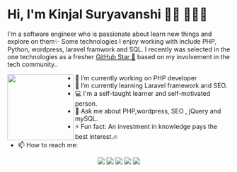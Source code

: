 # Hi, I'm Kinjal Suryavanshi 👋🏾 👩🏾‍💻

I'm a software engineer who is passionate about learn new things and explore on them✨  Some technologies I enjoy working with include PHP, Python, wordpress, laravel framwork and SQL. I recently was selected in the one technologies as a fresher <a href="https://stars.github.com/">GitHub Star 🌟</a> based on my involvement in the tech community..

<!--
**kinjal2110/kinjal2110** is a ✨ _special_ ✨ repository because its `README.md` (this file) appears on your GitHub profile.
-->
<p  align="center">
  <a href="https://github.com/sponsors/M0nica"><img align="left" width="150" height="150" src="https://github.com/M0nica/M0nica/blob/main/octomonica/m0nica-octocat-rotating.gif?raw=true"></a>
</p>

- 🔭 I’m currently working on PHP developer
- 🌱 I’m currently learning Laravel framework and SEO.
- 💻 I'm a self-taught learner and self-motivated person.
- 💬 Ask me about PHP,wordpress, SEO , jQuery and mySQL.
- ⚡ Fun fact: An investment in knowledge pays the best interest.🔥
- 📫 How to reach me: 

<p align="center">
<a href="https://twitter.com/KinjalSuryavan2"><img src="https://img.shields.io/badge/twitter-%231DA1F2.svg?&style=for-the-badge&logo=twitter&logoColor=white"></a> <a href="https://www.linkedin.com/in/kinjal-suryavanshi-425867107/"><img src="https://img.shields.io/badge/linkedin-%230077B5.svg?&style=for-the-badge&logo=linkedin&logoColor=white"></a> <a href="https://mailto:kumavatvijay776@gmail.com"><img src="https://img.shields.io/badge/gmail-c14438.svg?&style=for-the-badge&logo=gmail&logoColor=white"></a> 
  <a href="https://instagram.com/_.kinjal._21"><img src="https://img.shields.io/badge/instagram-8a3ab9.svg?&style=for-the-badge&logo=instagram&logoColor=white"></a>
  <a href="https://in.pinterest.com/kinjalsuryavanshi/_saved/"><img src="https://img.shields.io/badge/Pinterest-E60023.svg?&style=for-the-badge&logo=Pinterest&logoColor=white"></a>
</p>


